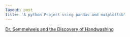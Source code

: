 ```yaml
---
layout: post
title: 'A python Project using pandas and matplotlib'
---
```


[Dr. Semmelweis and the Discovery of Handwashing](https://app.datacamp.com/workspace/w/7584d436-5426-43cd-8b1b-36ea740d000e)

